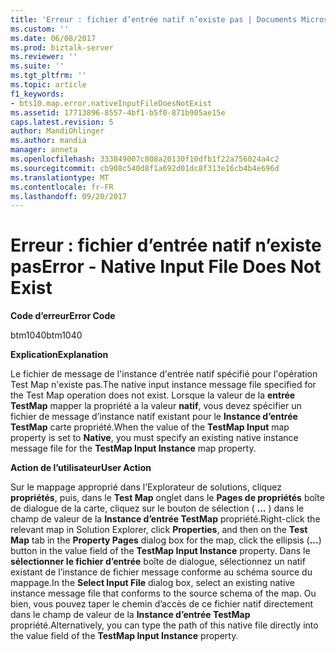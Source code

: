 ```yaml
---
title: 'Erreur : fichier d’entrée natif n’existe pas | Documents Microsoft'
ms.custom: ''
ms.date: 06/08/2017
ms.prod: biztalk-server
ms.reviewer: ''
ms.suite: ''
ms.tgt_pltfrm: ''
ms.topic: article
f1_keywords:
- bts10.map.error.nativeInputFileDoesNotExist
ms.assetid: 17713896-8557-4bf1-b5f0-871b905ae15e
caps.latest.revision: 5
author: MandiOhlinger
ms.author: mandia
manager: anneta
ms.openlocfilehash: 333849007c808a20130f10dfb1f22a756024a4c2
ms.sourcegitcommit: cb908c540d8f1a692d01dc8f313e16cb4b4e696d
ms.translationtype: MT
ms.contentlocale: fr-FR
ms.lasthandoff: 09/20/2017
---
```

# <a name="error---native-input-file-does-not-exist"></a><span data-ttu-id="57d5c-102">Erreur : fichier d’entrée natif n’existe pas</span><span class="sxs-lookup"><span data-stu-id="57d5c-102">Error - Native Input File Does Not Exist</span></span>
<span data-ttu-id="57d5c-103">**Code d’erreur**</span><span class="sxs-lookup"><span data-stu-id="57d5c-103">**Error Code**</span></span>  
  
 <span data-ttu-id="57d5c-104">btm1040</span><span class="sxs-lookup"><span data-stu-id="57d5c-104">btm1040</span></span>  
  
 <span data-ttu-id="57d5c-105">**Explication**</span><span class="sxs-lookup"><span data-stu-id="57d5c-105">**Explanation**</span></span>  
  
 <span data-ttu-id="57d5c-106">Le fichier de message de l'instance d'entrée natif spécifié pour l'opération Test Map n'existe pas.</span><span class="sxs-lookup"><span data-stu-id="57d5c-106">The native input instance message file specified for the Test Map operation does not exist.</span></span> <span data-ttu-id="57d5c-107">Lorsque la valeur de la **entrée TestMap** mapper la propriété a la valeur **natif**, vous devez spécifier un fichier de message d’instance natif existant pour le **Instance d’entrée TestMap** carte propriété.</span><span class="sxs-lookup"><span data-stu-id="57d5c-107">When the value of the **TestMap Input** map property is set to **Native**, you must specify an existing native instance message file for the **TestMap Input Instance** map property.</span></span>  
  
 <span data-ttu-id="57d5c-108">**Action de l’utilisateur**</span><span class="sxs-lookup"><span data-stu-id="57d5c-108">**User Action**</span></span>  
  
 <span data-ttu-id="57d5c-109">Sur le mappage approprié dans l’Explorateur de solutions, cliquez **propriétés**, puis, dans le **Test Map** onglet dans le **Pages de propriétés** boîte de dialogue de la carte, cliquez sur le bouton de sélection ( **...** ) dans le champ de valeur de la **Instance d’entrée TestMap** propriété.</span><span class="sxs-lookup"><span data-stu-id="57d5c-109">Right-click the relevant map in Solution Explorer, click **Properties**, and then on the **Test Map** tab in the **Property Pages** dialog box for the map, click the ellipsis (**...**) button in the value field of the **TestMap Input Instance** property.</span></span> <span data-ttu-id="57d5c-110">Dans le **sélectionner le fichier d’entrée** boîte de dialogue, sélectionnez un natif existant de l’instance de fichier message conforme au schéma source du mappage.</span><span class="sxs-lookup"><span data-stu-id="57d5c-110">In the **Select Input File** dialog box, select an existing native instance message file that conforms to the source schema of the map.</span></span> <span data-ttu-id="57d5c-111">Ou bien, vous pouvez taper le chemin d’accès de ce fichier natif directement dans le champ de valeur de la **Instance d’entrée TestMap** propriété.</span><span class="sxs-lookup"><span data-stu-id="57d5c-111">Alternatively, you can type the path of this native file directly into the value field of the **TestMap Input Instance** property.</span></span>